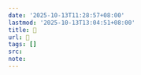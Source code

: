 ```yaml
---
date: '2025-10-13T11:28:57+08:00'
lastmod: '2025-10-13T13:04:51+08:00'
title: 󰟠
url: 󰟠
tags: []
src:
note:
---
```

